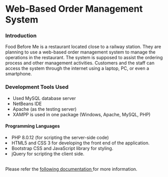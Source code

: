 # Web-Based Order Management System

<h3> Introduction </h3>

<p> Food Before Me is a restaurant located close to a railway station. They are planning to use a web-based order management system to manage the operations in the restaurant. The system is supposed to assist the ordering process and other management activities. Customers and the staff can access the system through the internet using a laptop, PC, or even a smartphone.</p>

<h3> Development Tools Used </h3>
<ul>
<li> Used MySQL database server</li>
<li> NetBeans IDE</li>
<li> Apache (as the testing server)</li>
<li> XAMPP is used in one package (Windows, Apache, MySQL, PHP)</li>
</ul>

<h4> Programming Languages </h4>
<li> PHP 8.0.12 (for scripting the server-side code) </li>
<li> HTML5 and CSS 3 for developing the front end of the application. </li>
<li> Bootstrap CSS and JavaScript library for styling. </li>
<li> jQuery for scripting the client side.</li>
</br>
<p> Please refer the <a href="https://drive.google.com/file/d/16KoPcYXMk55JIB8SY53jsqjNOS39k7Sp/view?usp=sharing"> following documentation </a> for more information.</p> 
